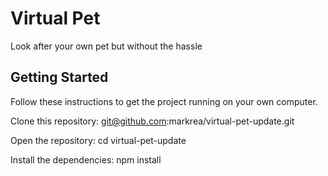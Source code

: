 # Virtual Pet
Look after your own pet but without the hassle

## Getting Started
Follow these instructions to get the project running on your own computer.

Clone this repository:
git@github.com:markrea/virtual-pet-update.git

Open the repository:
cd virtual-pet-update

Install the dependencies:
npm install
